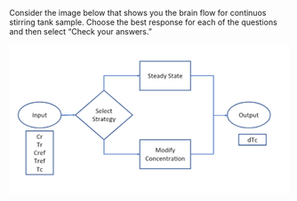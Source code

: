 Consider the image below that shows you the brain flow for continuos stirring tank sample. Choose the best response for each of the questions and then select “Check your answers.”

![The screenshot shows the brain flow with input and output variables.](../media/brain-flow-input-output.PNG)

